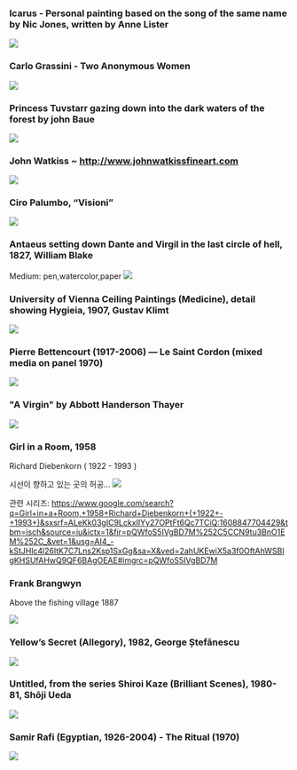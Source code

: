### Icarus - Personal painting based on the song of the same name by Nic Jones, written by Anne Lister 
<img src="https://64.media.tumblr.com/a6440bac2307e517ffa3b88f06174bb8/tumblr_ovln34YZ7s1qhqrjko1_1280.jpg">



### Carlo Grassini - Two Anonymous Women
<img src="https://64.media.tumblr.com/62e38a44bed1c3b1ef4c087a9da88dbd/tumblr_pffxnkuI5e1ve0199o1_1280.png">

### Princess Tuvstarr gazing down into the dark waters of the  forest by john Baue
<img src="https://64.media.tumblr.com/ddd4a36988c9f1ffbfb1328b34d849f9/c77f3b166270ecca-d4/s2048x3072/ef3d87272c3e0603639c1f5fadad018881c6d222.jpg">


### John Watkiss ~ http://www.johnwatkissfineart.com
<img src="https://64.media.tumblr.com/9655d2b924d6f3a0297f5fdbc763b98e/0ee0badbc582ea00-05/s640x960/32f46aee5be4bb40f9a0a873bd0694d5b5402e19.jpg">

### Ciro Palumbo, “Visioni”
<img src="https://64.media.tumblr.com/6d2a6279746fd1ff15c2330835ace1db/48a0212d109154db-03/s1280x1920/09a09e39e7e3399724b0b5e9d70cd2084ec77a84.jpg">

### Antaeus setting down Dante and Virgil in the last circle of hell, 1827, William Blake
Medium: pen,watercolor,paper
<img src="https://64.media.tumblr.com/38838e5629156e9c15009a71d8358cf7/93026a0d2c82f3cc-62/s640x960/6e28709031f84d160c4ce31a05f39dd7ace801be.jpg">

### University of Vienna Ceiling Paintings (Medicine), detail showing Hygieia, 1907, Gustav Klimt
<img src="https://64.media.tumblr.com/9172aac54fe1a20f18a5e9d500e3ef47/9c179997fa1a924c-0a/s1280x1920/e3b1fa1efa6acc995dc74d019b7066428b1da955.jpg">

### Pierre Bettencourt (1917-2006) — Le Saint Cordon  (mixed media on panel 1970)
<img src="https://64.media.tumblr.com/b7b1655f9bd627ce3829c4a2a77ba48e/e01d66e93a2054e3-eb/s2048x3072/3262787dd333de461086ba5e58c3fe38c918cfed.jpg">



### "A Virgin" by Abbott Handerson Thayer
<img src="https://64.media.tumblr.com/cce22b574155514be9f08f925721dd22/ca7c53e049da2483-fd/s1280x1920/e6d7e2a15fc9531de30f0841feba184cdaa0044f.jpg">



### Girl in a Room, 1958

Richard Diebenkorn ( 1922 - 1993 )

시선이 향하고 있는 곳의 허공...
<img src="https://64.media.tumblr.com/4ecdaf36135e3b69f13c0cca9fc00b07/4e436631740e2eaa-86/s1280x1920/1c2896912645b6eb60133419f242daf10d1b1ea0.jpg">

관련 시리즈: https://www.google.com/search?q=Girl+in+a+Room,+1958+Richard+Diebenkorn+(+1922+-+1993+)&sxsrf=ALeKk03gIC9LckxIIYy27OPtFt6Qc7TCiQ:1608847704429&tbm=isch&source=iu&ictx=1&fir=pQWfoS5IVgBD7M%252C5CCN9tu3BnO1EM%252C_&vet=1&usg=AI4_-kStJHlc4l26ltK7C7Lns2Ksp1SxGg&sa=X&ved=2ahUKEwiX5a3f0OftAhWSBIgKHSUfAHwQ9QF6BAgOEAE#imgrc=pQWfoS5IVgBD7M

### Frank Brangwyn

Above the fishing village 1887

<img src="https://64.media.tumblr.com/fa081abb90ff547320ab2ae69ca1ed99/722e316b9fe2d7f0-8d/s640x960/90e4e7e224b2cf33b579badc0dc8306dff39536b.jpg">

### Yellow’s Secret (Allegory), 1982, George Ștefănescu
<img src="https://64.media.tumblr.com/98508a849d128209b637a77acec914ca/821f353137600674-c4/s640x960/c2caf29ea12dcd7a4cac2b119fc9ae2688fd0cbc.jpg">

### Untitled, from the series Shiroi Kaze (Brilliant Scenes), 1980-81, Shōji Ueda
<img src="https://64.media.tumblr.com/0539e0e718c6f0389a993ed842e13f15/tumblr_o1h1wy3Gen1rppeeoo1_1280.jpg">

### Samir Rafi (Egyptian, 1926-2004) - The Ritual (1970)
<img src="https://64.media.tumblr.com/a6611efade532b11e209c41445aaead1/6f0dd64992023e8b-4f/s1280x1920/afb94cbb5229f2b6ba184647f9afbd562377494e.jpg">



